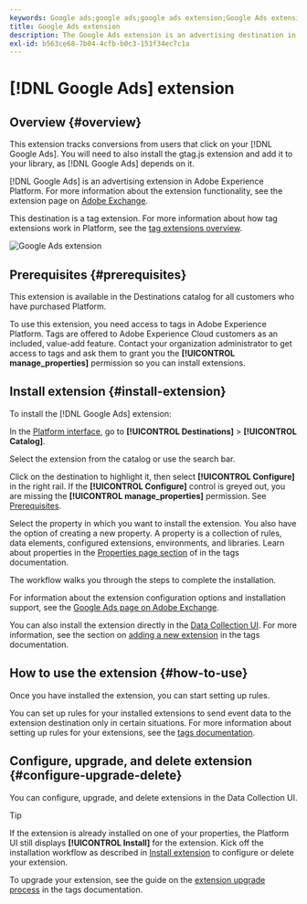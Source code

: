 ```yaml
---
keywords: Google ads;google ads;google ads extension;Google Ads extension
title: Google Ads extension
description: The Google Ads extension is an advertising destination in Adobe Experience Platform. For more information about the extension functionality, see the extension page on Adobe Exchange.
exl-id: b563ce68-7b04-4cfb-b0c3-151f34ec7c1a
---
```

# [!DNL Google Ads] extension

## Overview {#overview}

This extension tracks conversions from users that click on your [!DNL Google Ads]. You will need to also install the gtag.js extension and add it to your library, as [!DNL Google Ads] depends on it.

[!DNL Google Ads] is an advertising extension in Adobe Experience Platform. For more information about the extension functionality, see the extension page on [Adobe Exchange](https://www.adobeexchange.com/experiencecloud.details.101383.google-ads.html).

This destination is a tag extension. For more information about how tag extensions work in Platform, see the [tag extensions overview](../launch-extensions/overview.md).

![Google Ads extension](../../assets/catalog/advertising/google-ads-extension/catalog.png)

## Prerequisites {#prerequisites}

This extension is available in the Destinations catalog for all customers who have purchased Platform.

To use this extension, you need access to tags in Adobe Experience Platform. Tags are offered to Adobe Experience Cloud customers as an included, value-add feature. Contact your organization administrator to get access to tags and ask them to grant you the **[!UICONTROL manage_properties]** permission so you can install extensions.

## Install extension {#install-extension}

To install the [!DNL Google Ads] extension:

In the [Platform interface](https://platform.adobe.com/), go to **[!UICONTROL Destinations]** > **[!UICONTROL Catalog]**.

Select the extension from the catalog or use the search bar.

Click on the destination to highlight it, then select **[!UICONTROL Configure]** in the right rail. If the **[!UICONTROL Configure]** control is greyed out, you are missing the **[!UICONTROL manage_properties]** permission. See [Prerequisites](#prerequisites).

Select the property in which you want to install the extension. You also have the option of creating a new property. A property is a collection of rules, data elements, configured extensions, environments, and libraries. Learn about properties in the [Properties page section](../../../tags/ui/administration/companies-and-properties.md#properties-page) of in the tags documentation.

The workflow walks you through the steps to complete the installation. 

For information about the extension configuration options and installation support, see the [Google Ads page on Adobe Exchange](https://www.adobeexchange.com/experiencecloud.details.101383.google-ads.html).

You can also install the extension directly in the [Data Collection UI](https://experience.adobe.com/#/data-collection/). For more information, see the section on [adding a new extension](../../../tags/ui/managing-resources/extensions/overview.md#add-a-new-extension) in the tags documentation.

## How to use the extension {#how-to-use}

Once you have installed the extension, you can start setting up rules.

You can set up rules for your installed extensions to send event data to the extension destination only in certain situations. For more information about setting up rules for your extensions, see the [tags documentation](../../../tags/ui/managing-resources/rules.md).

## Configure, upgrade, and delete extension {#configure-upgrade-delete}

You can configure, upgrade, and delete extensions in the Data Collection UI.

>[!TIP]
>
>If the extension is already installed on one of your properties, the Platform UI still displays **[!UICONTROL Install]** for the extension. Kick off the installation workflow as described in [Install extension](#install-extension) to configure or delete your extension.

To upgrade your extension, see the guide on the [extension upgrade process](../../../tags/ui/managing-resources/extensions/extension-upgrade.md) in the tags documentation.
